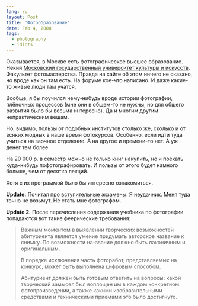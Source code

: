 ```yaml
---
lang: ru
layout: Post
title: 'Фотообразование'
date: Feb 4, 2008
tags:
  - photography
  - idiots
---
```


Оказывается, в Москве есть фотографическое высшее образование. Некий [Московский государственный университет культуры и искусств](http://www.msuc.org/). Факультет фотомастерства. Правда на сайте об этом ничего не сказано, но вроде как он там есть. На форуме кое-что написано. И даже какие-то живые люди там учатся.

Вообще, я бы поучился чему-нибудь вроде истории фотографии, плёночных процессов (мне они в общем-то не нужны, но для общего развития было бы весьма интересно). Да и многим другим непрактическим вещам.

Но, видимо, пользы от подобных институтов столько же, сколько и от всяких модных в наше время фотокурсов. Особенно, если идти туда учиться на заочное отделение. А на другое и времени-то нет. А уж денег тем более.

На 20 000 р. в семестр можно не только книг накупить, но и поехать куда-нибудь пофотографировать. И пользы от этого будет намного больше, чем от десятка лекций.

Хотя с их программой было бы интересно ознакомиться.

<!--more-->

**Update.** Почитал про [вступительные экзамены](http://www.msuc.org/forum/viewtopic.php?t=181). Я неудачник. Меня туда точно не возьмут. Не стать мне фотографом.

**Update 2.** После перечисления содержания учебника по фотографии попадаются вот такие феерические требования:

> Важным моментом в выявлении творческих возможностей абитуриента является умение придумать авторское название к снимку. По возможности на-звание должно быть лаконичным и оригинальным.
>
> В порядке исключения часть фоторабот, представляемых на конкурс, может быть выполнена цифровым способом.
>
> Абитуриент должен быть готовым ответить на вопросы: какой творческий замысел был воплощен им в каждом конкретном фотопроизведении, а также какими изобразительными средствами и техническими приемами это было достигнуто.
